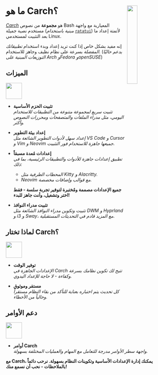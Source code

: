 <h1></h1>
<img
  src="/carch.png"
  width="25%"
  align="right"
 />

<h1>ما هو Carch؟</h1>

*[Carch](https://carch.chalisehari.com.np)* هو **مجموعة** من نصوص Bash المعيارية مع واجهة مستخدم نصية جميلة (*مبنية باستخدام* [`ratatui`](https://github.com/ratatui-org/ratatui)) لأتمتة إعداد ما بعد التثبيت لمستخدمي Linux.

إنه مفيد بشكل خاص إذا كنت تريد إعداد وبدء استخدام *تطبيقاتك المفضلة* بسرعة على نظام نظيف وجاهز للاستخدام. (*يدعم حاليًا التوزيعات المبنية على Arch وFedora وopenSUSE*)

## الميزات
<img src="https://img.icons8.com/?size=80&id=vSx5PNyFqTTo&format=png" width="50" /> 

- **تثبيت الحزم الأساسية**  
  *تثبيت سريع لمجموعة متنوعة من التطبيقات للاستخدام اليومي، مثل مدراء الملفات والمتصفحات ومحررات النصوص وأكثر.*  

- **إعداد بيئة التطوير**  
  *إعداد سهل لأدوات التطوير الشائعة مثل VS Code و Cursor و Vim و Neovim جميعها جاهزة للاستخدام فور التثبيت.*  

- **إعدادات مُعدة مسبقاً**  
  *تطبيق إعدادات جاهزة للأدوات والتطبيقات الرئيسية، بما في ذلك:*  
  
  - *المحطات الطرفية مثل Kitty و Alacritty.*  
  - *Neovim مع قوالب وإضافات مخصصة.*  
  
  **جميع الإعدادات مصممة ومُختبرة لتوفير تجربة سلسة - فقط اختر وتشغيل، وأنت جاهز للبدء!**

- **تثبيت مدراء النوافذ**  
  *تثبيت وتكوين مدراء النوافذ الشائعة مثل DWM و Hyprland و i3 و Sway، مع المزيد قادم في التحديثات المستقبلية.*  

## لماذا تختار Carch؟
<img src="https://img.icons8.com/?size=80&id=111409&format=png" width="50" />

- **توفير الوقت**  
  *الإعدادات الجاهزة في Carch تتيح لك تكوين نظامك بسرعة وكفاءة - لا حاجة للإعداد اليدوي.*

- **مستقر وموثوق**  
  *كل تحديث يتم اختباره بعناية للتأكد من بقاء النظام مستقراً وخالياً من الأخطاء.*  

## دعم الأوامر 
<img src="https://img.icons8.com/?size=80&id=114423&format=png" width="50" />

- **أوامر Carch**  
  *واجهة سطر الأوامر مدرجة للتعامل مع المهام والعمليات المختلفة بسهولة.*  

**مع Carch، يمكنك إدارة الإعدادات الأساسية وتكوينات النظام بسهولة. نرحب دائماً بالملاحظات - نحب أن نسمع منك!**